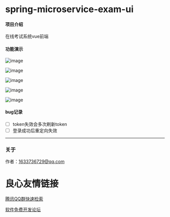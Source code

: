 # spring-microservice-exam-ui

#### 项目介绍

在线考试系统vue前端

#### 功能演示

![image](doc/images/image_ui.png)

![image](doc/images/image_ui_exam.png)

![image](doc/images/image_ui_exam_subject.png)

![image](doc/images/image_ui_subject.png)

![image](doc/images/image_ui_msg.png)

#### bug记录

- [ ] token失效会多次刷新token
- [ ] 登录成功后重定向失效

***

### 关于

作者：1633736729@qq.com

 # 良心友情链接

[腾讯QQ群快速检索](http://u.720life.cn/s/8cf73f7c)

[软件免费开发论坛](http://u.720life.cn/s/bbb01dc0)